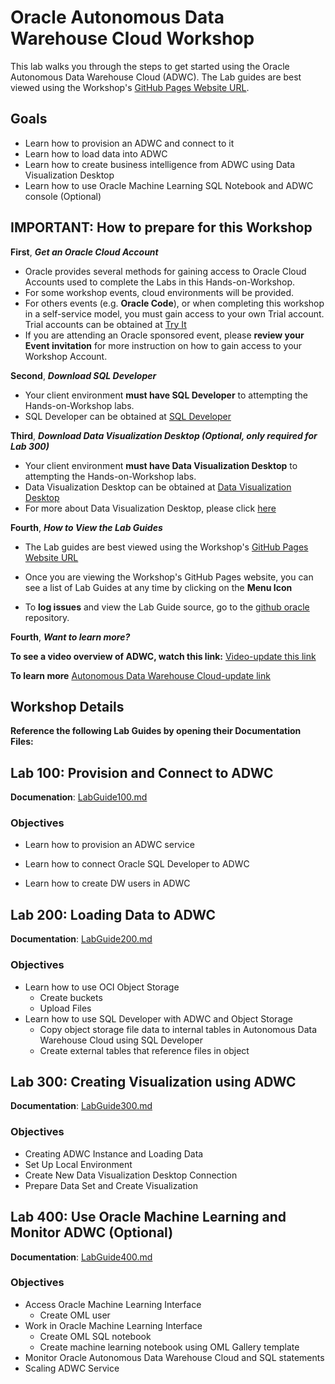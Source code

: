 # Oracle Autonomous Data Warehouse Cloud Workshop

This lab walks you through the steps to get started using the Oracle Autonomous Data Warehouse Cloud (ADWC).
The Lab guides are best viewed using the Workshop's [GitHub Pages Website URL](https://oracle.github.io/learning-library/workshops/adwc-trialcampaigns/).

## Goals

- Learn how to provision an ADWC and connect to it
- Learn how to load data into ADWC
- Learn how to create business intelligence from ADWC using Data Visualization Desktop
- Learn how to use Oracle Machine Learning SQL Notebook and ADWC console (Optional)

## IMPORTANT: How to prepare for this Workshop

**First**, ***Get an Oracle Cloud Account*** 
- Oracle provides several methods for gaining access to Oracle Cloud Accounts used to complete the Labs in this Hands-on-Workshop. 
- For some workshop events, cloud environments will be provided. 
- For others events (e.g. **Oracle Code**), or when completing this workshop in a self-service model, you must gain access to your own Trial account. Trial accounts can be obtained at [Try It](https://shop.oracle.com/r/promo?sc=codeny_hol2_cloudpromotion) 
- If you are attending an Oracle sponsored event, please **review your Event invitation** for more instruction on how to gain access to your Workshop Account.

**Second**, ***Download SQL Developer***
- Your client environment **must have SQL Developer** to attempting the Hands-on-Workshop labs. 
- SQL Developer can be obtained at [SQL Developer](http://www.oracle.com/technetwork/developer-tools/sql-developer/downloads/) 

**Third**, ***Download Data Visualization Desktop (Optional, only required for Lab 300)***
- Your client environment **must have Data Visualization Desktop** to attempting the Hands-on-Workshop labs. 
- Data Visualization Desktop can be obtained at [Data Visualization Desktop](http://www.oracle.com/technetwork/middleware/oracle-data-visualization/downloads/oracle-data-visualization-desktop-2938957.html) 
- For more about Data Visualization Desktop, please click [here](https://docs.oracle.com/middleware/bidv1221/desktop/index.html)
 

**Fourth**, ***How to View the Lab Guides***

- The Lab guides are best viewed using the Workshop's [GitHub Pages Website URL](https://oracle.github.io/learning-library/workshops/adwc-trialcampaigns/) 


- Once you are viewing the Workshop's GitHub Pages website, you can see a list of Lab Guides at any time by clicking on the **Menu Icon**

- To **log issues** and view the Lab Guide source, go to the [github oracle](https://github.com/oracle/learning-library/tree/master/workshops/adwc-trialcampaigns) repository.

**Fourth**, ***Want to learn more?***

**To see a video overview of ADWC, watch this link:** [Video-update this link](https://www.youtube.com/watch?v=f4BurlkdEQM)

**To learn more** [Autonomous Data Warehouse Cloud-update link](https://docs.oracle.com/en/cloud/paas/autonomous-data-warehouse-cloud/index.html)


## Workshop Details

**Reference the following Lab Guides by opening their Documentation Files:**

## Lab 100: Provision and Connect to ADWC

**Documenation**: [LabGuide100.md](LabGuide100.md)

### Objectives

- Learn how to provision an ADWC service

- Learn how to connect Oracle SQL Developer to ADWC

- Learn how to create DW users in ADWC


## Lab 200: Loading Data to ADWC

**Documentation**: [LabGuide200.md](LabGuide200.md)

### Objectives
- Learn how to use OCI Object Storage
    - Create buckets
    - Upload Files
- Learn how to use SQL Developer with ADWC and Object Storage
    - Copy object storage file data to internal tables in Autonomous Data Warehouse Cloud using SQL Developer
    - Create external tables that reference files in object 
    
## Lab 300: Creating Visualization using ADWC

**Documentation**: [LabGuide300.md](LabGuide300.md)

### Objectives
- Creating ADWC Instance and Loading Data
- Set Up Local Environment
- Create New Data Visualization Desktop Connection
- Prepare Data Set and Create Visualization


## Lab 400: Use Oracle Machine Learning and Monitor ADWC (Optional)

**Documentation**: [LabGuide400.md](LabGuide400.md)

### Objectives
- Access Oracle Machine Learning Interface
    - Create OML user
- Work in Oracle Machine Learning Interface
    - Create OML SQL notebook
    - Create machine learning notebook using OML Gallery template
- Monitor Oracle Autonomous Data Warehouse Cloud and SQL statements
- Scaling ADWC Service
